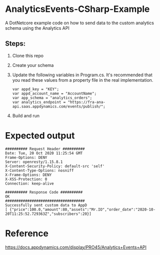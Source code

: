 # AnalyticsEvents-CSharp-Example

A DotNetcore example code on how to send data to the custom analytics schema using the Analytics API

## Steps: 
1. Clone this repo
2. Create your schema
3. Update the following variables in Program.cs. It's recommended that you read these values from a property file in the real implementation. 

     ```
     var appd_key = "KEY";
     var appd_account_name = "AccountName";
     var app_schema = "analytics_orders";
     var analytics_endpoint = "https://fra-ana-api.saas.appdynamics.com/events/publish/";
     ````
 3. Build and run 
 
# Expected output

```
########## Request Header ##########
Date: Tue, 20 Oct 2020 11:25:54 GMT
Frame-Options: DENY
Server: openresty/1.15.8.1
X-Content-Security-Policy: default-src 'self'
X-Content-Type-Options: nosniff
X-Frame-Options: DENY
X-XSS-Protection: 0
Connection: keep-alive

########## Response Code ##########
OK
####################################
Successfully sent custom data to AppD 
[ {"price":100.0,"amount":80,"assets":"Mr.IO","order_date":"2020-10-20T11:25:52.729363Z","subscribers":20}]
```

# Reference 
https://docs.appdynamics.com/display/PRO45/Analytics+Events+API
